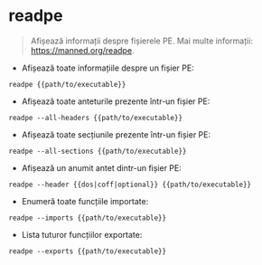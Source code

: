 # readpe

> Afișează informații despre fișierele PE.
> Mai multe informații: <https://manned.org/readpe>.

- Afișează toate informațiile despre un fișier PE:

`readpe {{path/to/executable}}`

- Afișează toate anteturile prezente într-un fișier PE:

`readpe --all-headers {{path/to/executable}}`

- Afișează toate secțiunile prezente într-un fișier PE:

`readpe --all-sections {{path/to/executable}}`

- Afișează un anumit antet dintr-un fișier PE:

`readpe --header {{dos|coff|optional}} {{path/to/executable}}`

- Enumeră toate funcțiile importate:

`readpe --imports {{path/to/executable}}`

- Lista tuturor funcțiilor exportate:

`readpe --exports {{path/to/executable}}`
